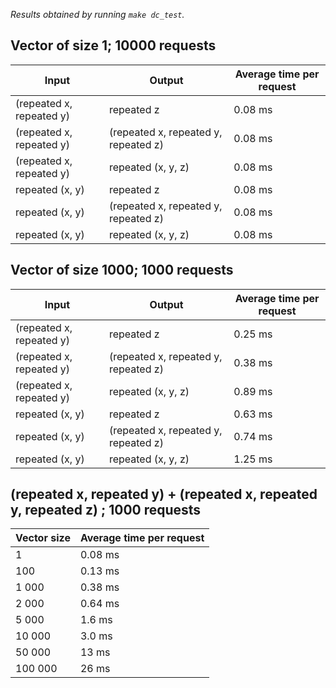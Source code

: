 _Results obtained by running `make dc_test`._

## Vector of size 1; 10000 requests

Input                    | Output               | Average time per request
-------------------------|--------------------------------------|--------
(repeated x, repeated y) | repeated z                           | 0.08 ms
(repeated x, repeated y) | (repeated x, repeated y, repeated z) | 0.08 ms
(repeated x, repeated y) | repeated (x, y, z)                   | 0.08 ms
repeated (x, y)          | repeated z                           | 0.08 ms
repeated (x, y)          | (repeated x, repeated y, repeated z) | 0.08 ms
repeated (x, y)          | repeated (x, y, z)                   | 0.08 ms

## Vector of size 1000; 1000 requests

Input                    | Output              | Average time per request
-------------------------|--------------------------------------|--------
(repeated x, repeated y) | repeated z                           | 0.25 ms
(repeated x, repeated y) | (repeated x, repeated y, repeated z) | 0.38 ms
(repeated x, repeated y) | repeated (x, y, z)                   | 0.89 ms
repeated (x, y)          | repeated z                           | 0.63 ms
repeated (x, y)          | (repeated x, repeated y, repeated z) | 0.74 ms
repeated (x, y)          | repeated (x, y, z)                   | 1.25 ms

## (repeated x, repeated y) + (repeated x, repeated y, repeated z) ; 1000 requests

Vector size             | Average time per request
------------------------|-------------------------
1                       | 0.08 ms
100                     | 0.13 ms
1 000                   | 0.38 ms
2 000                   | 0.64 ms
5 000                   | 1.6 ms
10 000                  | 3.0 ms
50 000                  | 13 ms
100 000                 | 26 ms
